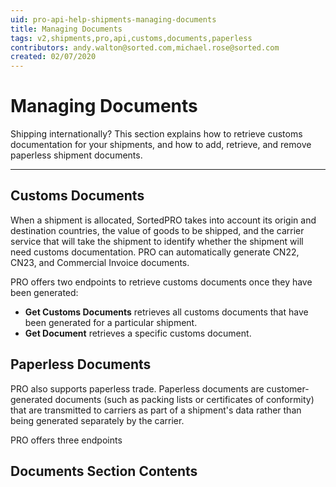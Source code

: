 ```yaml
---
uid: pro-api-help-shipments-managing-documents
title: Managing Documents
tags: v2,shipments,pro,api,customs,documents,paperless
contributors: andy.walton@sorted.com,michael.rose@sorted.com
created: 02/07/2020
---
```


# Managing Documents

Shipping internationally? This section explains how to retrieve customs documentation for your shipments, and how to add, retrieve, and remove paperless shipment documents.

---

## Customs Documents

When a shipment is allocated, SortedPRO takes into account its origin and destination countries, the value of goods to be shipped, and the carrier service that will take the shipment to identify whether the shipment will need customs documentation. PRO can automatically generate CN22, CN23, and Commercial Invoice documents.

PRO offers two endpoints to retrieve customs documents once they have been generated:

* **Get Customs Documents** retrieves all customs documents that have been generated for a particular shipment.
* **Get Document** retrieves a specific customs document.

## Paperless Documents

PRO also supports paperless trade. Paperless documents are customer-generated documents (such as packing lists or certificates of conformity) that are transmitted to carriers as part of a shipment's data rather than being generated separately by the carrier.

PRO offers three endpoints 

## Documents Section Contents